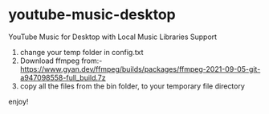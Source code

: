 # youtube-music-desktop
YouTube Music for Desktop with Local Music Libraries Support

1) change your temp folder in config.txt
2) Download ffmpeg from:- https://www.gyan.dev/ffmpeg/builds/packages/ffmpeg-2021-09-05-git-a947098558-full_build.7z
3) copy all the files from the bin folder, to your temporary file directory

enjoy!
